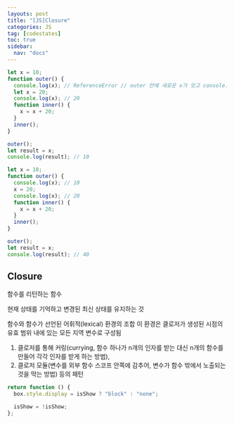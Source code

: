 ```yaml
---
layouts: post
title: "[JS]Closure"
categories: JS
tag: [codestates]
toc: true
sidebar:
  nav: "docs"
---
```


```js
let x = 10;
function outer() {
  console.log(x); // ReferenceError // outer 안에 새로운 x가 잇고 console.log의 위치는 새로운 x의 할당보다 먼저 위치하고 있기 때문에..?
  let x = 20;
  console.log(x); // 20
  function inner() {
    x = x + 20;
  }
  inner();
}

outer();
let result = x;
console.log(result); // 10
```

```js
let x = 10;
function outer() {
  console.log(x); // 10
  x = 20;
  console.log(x); // 20
  function inner() {
    x = x + 20;
  }
  inner();
}

outer();
let result = x;
console.log(result); // 40
```

## Closure

함수를 리턴하는 함수

현재 상태를 기억하고 변경된 최신 상태를 유지하는 것

함수와 함수가 선언된 어휘적(lexical) 환경의 조합
이 환경은 클로저가 생성된 시점의 유효 범위 내에 있는 모든 지역 변수로 구성됨

1. 클로저를 통해 커링(currying, 함수 하나가 n개의 인자를 받는 대신 n개의 함수를 만들어 각각 인자를 받게 하는 방법),
2. 클로저 모듈(변수를 외부 함수 스코프 안쪽에 감추어, 변수가 함수 밖에서 노출되는 것을 막는 방법) 등의 패턴

```js
return function () {
  box.style.display = isShow ? "block" : "none";

  isShow = !isShow;
};
```
